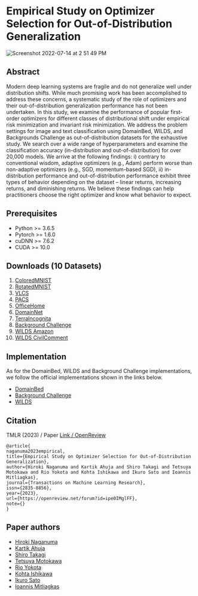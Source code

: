 # Empirical Study on Optimizer Selection for Out-of-Distribution Generalization

![Screenshot 2022-07-14 at 2 51 49 PM](https://user-images.githubusercontent.com/8721858/201168624-cdc92939-25e4-465c-978d-8d9c41fc07d4.png)


## Abstract
Modern deep learning systems are fragile and do not generalize well under distribution shifts. While much promising work has been accomplished to address these concerns, a systematic study of the role of optimizers and their out-of-distribution generalization performance has not been undertaken. In this study, we examine the performance of popular first-order optimizers for different classes of distributional shift under empirical risk minimization and invariant risk minimization. We address the problem settings for image and text classification using DomainBed, WILDS, and Backgrounds Challenge as out-of-distribution datasets for the exhaustive study. We search over a wide range of hyperparameters and examine the classification accuracy (in-distribution and out-of-distribution) for over 20,000 models. We arrive at the following findings:  i) contrary to conventional wisdom, adaptive optimizers (e.g., Adam) perform worse than non-adaptive optimizers (e.g., SGD, momentum-based SGD),  ii) in-distribution performance and out-of-distribution performance exhibit three types of behavior depending on the dataset – linear returns, increasing returns, and diminishing returns.  We believe these findings can help practitioners choose the right optimizer and know what behavior to expect. 

## Prerequisites
- Python >= 3.6.5
- Pytorch >= 1.6.0
- cuDNN >= 7.6.2
- CUDA >= 10.0

## Downloads (10 Datasets)
1. [ColoredMNIST](https://github.com/facebookresearch/DomainBed)
2. [RotatedMNIST](https://github.com/facebookresearch/DomainBed)
3. [VLCS](https://github.com/facebookresearch/DomainBed)
4. [PACS](https://github.com/facebookresearch/DomainBed)
5. [OfficeHome](https://github.com/facebookresearch/DomainBed)
6. [DomainNet](https://github.com/facebookresearch/DomainBed)
7. [TerraIncognita](https://github.com/facebookresearch/DomainBed)
8. [Background Challenge](https://github.com/MadryLab/backgrounds_challenge)
9. [WILDS Amazon](https://github.com/p-lambda/wilds)
10. [WILDS CivilComment](https://github.com/p-lambda/wilds)

## Implementation
As for the DomainBed, WILDS and Background Challenge implementations, we follow the official implementations shown in the links below.

- [DomainBed](https://github.com/facebookresearch/DomainBed)
- [Background Challenge](https://github.com/MadryLab/backgrounds_challenge)
- [WILDS](https://github.com/p-lambda/wilds)

## Citation
TMLR (2023) / Paper [Link / OpenReview](https://openreview.net/forum?id=ipe0IMglFF)

```
@article{
naganuma2023empirical,
title={Empirical Study on Optimizer Selection for Out-of-Distribution Generalization},
author={Hiroki Naganuma and Kartik Ahuja and Shiro Takagi and Tetsuya Motokawa and Rio Yokota and Kohta Ishikawa and Ikuro Sato and Ioannis Mitliagkas},
journal={Transactions on Machine Learning Research},
issn={2835-8856},
year={2023},
url={https://openreview.net/forum?id=ipe0IMglFF},
note={}
}
```

## Paper authors
- [Hiroki Naganuma]()
- [Kartik Ahuja](https://ahujak.github.io/)
- [Shiro Takagi](https://t46.github.io/)
- [Tetsuya Motokawa](https://github.com/mtkwT)
- [Rio Yokota](https://www.rio.gsic.titech.ac.jp/en/index.html)
- [Kohta Ishikawa](https://dblp.org/pid/157/8482.html)
- [Ikuro Sato](https://scholar.google.com/citations?user=WGKTs8sAAAAJ&hl=ja)
- [Ioannis Mitliagkas](http://mitliagkas.github.io/)


